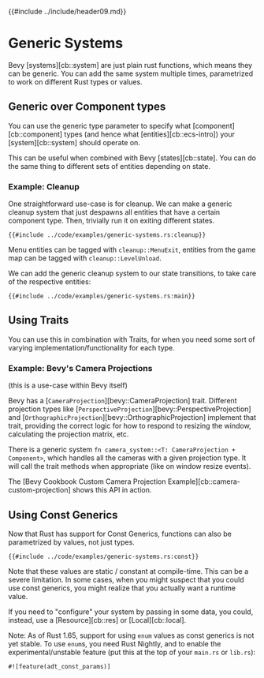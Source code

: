 {{#include ../include/header09.md}}

# Generic Systems

Bevy [systems][cb::system] are just plain rust functions, which means they
can be generic. You can add the same system multiple times, parametrized to
work on different Rust types or values.

## Generic over Component types

You can use the generic type parameter to specify what
[component][cb::component] types (and hence what [entities][cb::ecs-intro])
your [system][cb::system] should operate on.

This can be useful when combined with Bevy [states][cb::state].
You can do the same thing to different sets of entities depending on state.

### Example: Cleanup

One straightforward use-case is for cleanup. We can make a generic cleanup
system that just despawns all entities that have a certain component
type. Then, trivially run it on exiting different states.

```rust,no_run,noplayground
{{#include ../code/examples/generic-systems.rs:cleanup}}
```

Menu entities can be tagged with `cleanup::MenuExit`, entities from the game
map can be tagged with `cleanup::LevelUnload`.

We can add the generic cleanup system to our state transitions, to take care
of the respective entities:

```rust,no_run,noplayground
{{#include ../code/examples/generic-systems.rs:main}}
```

## Using Traits

You can use this in combination with Traits, for when you need some sort of
varying implementation/functionality for each type.

### Example: Bevy's Camera Projections

(this is a use-case within Bevy itself)

Bevy has a [`CameraProjection`][bevy::CameraProjection] trait. Different
projection types like [`PerspectiveProjection`][bevy::PerspectiveProjection]
and [`OrthographicProjection`][bevy::OrthographicProjection] implement that
trait, providing the correct logic for how to respond to resizing the window,
calculating the projection matrix, etc.

There is a generic system `fn camera_system::<T: CameraProjection +
Component>`, which handles all the cameras with a given projection type. It
will call the trait methods when appropriate (like on window resize events).

The [Bevy Cookbook Custom Camera Projection
Example][cb::camera-custom-projection] shows this API in action.

## Using Const Generics

Now that Rust has support for Const Generics, functions can also be
parametrized by values, not just types.

```rust,no_run,noplayground
{{#include ../code/examples/generic-systems.rs:const}}
```

Note that these values are static / constant at compile-time. This can be
a severe limitation. In some cases, when you might suspect that you could
use const generics, you might realize that you actually want a runtime value.

If you need to "configure" your system by passing in some data, you could,
instead, use a [Resource][cb::res] or [Local][cb::local].

Note: As of Rust 1.65, support for using `enum` values as const generics is
not yet stable. To use `enum`s, you need Rust Nightly, and to enable the
experimental/unstable feature (put this at the top of your `main.rs` or
`lib.rs`):

```rust,no_run,noplayground
#![feature(adt_const_params)]
```
